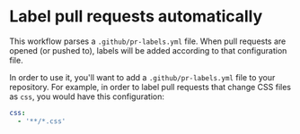 # Label pull requests automatically

This workflow parses a `.github/pr-labels.yml` file. When pull requests are opened (or pushed to), labels will be added according to that configuration file.

In order to use it, you'll want to add a `.github/pr-labels.yml` file to your repository. For example, in order to label pull requests that change CSS files as `css`, you would have this configuration:

```yaml
css:
  - '**/*.css'
```